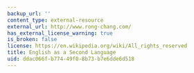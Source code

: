 ```yaml
---
backup_url: ''
content_type: external-resource
external_url: http://www.rong-chang.com/
has_external_license_warning: true
is_broken: false
license: https://en.wikipedia.org/wiki/All_rights_reserved
title: English as a Second Language
uid: ddac066f-b774-49f0-8b73-b7e6dde6d518
---
```


